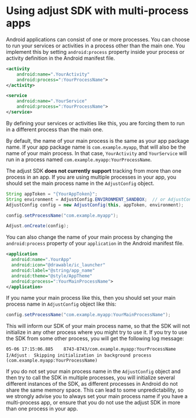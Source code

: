# Using adjust SDK with multi-process apps

Android applications can consist of one or more processes. You can choose to run your services or activities in a process 
other than the main one. You implement this by setting ```android:process``` property inside your process or activity 
definition in the Android manifest file.

```xml
<activity
    android:name=".YourActivity"
    android:process=":YourProcessName">
</activity>
```

```xml
<service
    android:name=".YourService"
    android:process=":YourProcessName">
</service>
```

By defining your services or activities like this, you are forcing them to run in a different process than the main one.

By default, the name of your main process is the same as your app package name. If your app package name is 
```com.example.myapp```, that will also be the name of your main process. In that case, ```YourActivity``` and 
```YourService``` will run in a process named ```com.example.myapp:YourProcessName```.

The adjust SDK **does not currently support** tracking from more than one process in an app. If you are using multiple 
processes in your app, you should set the main process name in the ```AdjustConfig``` object.

```java
String appToken = "{YourAppToken}";
String environment = AdjustConfig.ENVIRONMENT_SANDBOX;  // or AdjustConfig.ENVIRONMENT_PRODUCTION
AdjustConfig config = new AdjustConfig(this, appToken, environment);

config.setProcessName("com.example.myapp");

Adjust.onCreate(config);
```

You can also change the name of your main process by changing the ```android:process``` property of your ```application``` in 
the Android manifest file.

```xml
<application
  android:name=".YourApp"
  android:icon="@drawable/ic_launcher"
  android:label="@string/app_name"
  android:theme="@style/AppTheme"
  android:process=":YourMainProcessName">
</application>
```

If you name your main process like this, then you should set your main process name in ```AdjustConfig``` object like this:

```java
config.setProcessName("com.example.myapp:YourMainProcessName");
```

This will inform our SDK of your main process name, so that the SDK will not initialize in any other process where you might 
try to use it. If you try to use the SDK from some other process, you will get the following log message:

```
05-06 17:15:06.885    8743-8743/com.example.myapp:YourProcessName I/Adjust﹕ Skipping initialization in background process (com.example.myapp:YourProcessName)
```

If you do not set your main process name in the ```AdjustConfig``` object and then try to call the SDK in multiple processes, 
you will initialize several different instances of the SDK, as different processes in Android do not share the same memory 
space. This can lead to some unpredictability, so we strongly advise you to always set your main process name if you have a 
multi-process app, or ensure that you do not use the adjust SDK in more than one process in your app. 
